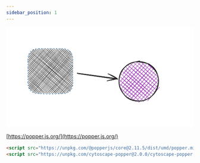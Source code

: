 ```yaml
---
sidebar_position: 1
---
```


[![Popper.js-extension.excalidraw](./img/Popper.js-extension.excalidraw.svg)](https://excalidraw.com/#json=mVBAmyDoWxMFuoKZDuZ5q,rw0zdNGUK_L8N0eojtBhfw)

[https://popper.js.org/](https://popper.js.org/)

```html
<script src="https://unpkg.com/@popperjs/core@2.11.5/dist/umd/popper.min.js"></script>
<script src="https://unpkg.com/cytoscape-popper@2.0.0/cytoscape-popper.js"></script>
```
